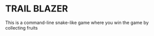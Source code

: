 # TRAIL BLAZER

<p> This is a command-line snake-like game where you win the game by collecting fruits </p>
